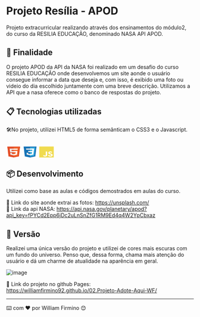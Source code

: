 # Projeto Resília - APOD

Projeto extracurricular realizando através dos ensinamentos do módulo2, do curso da RESILIA EDUCAÇÃO, denominado NASA API APOD.

## 🚀 Finalidade

O projeto APOD da API da NASA foi realizado em um desafio do curso RESILIA EDUCAÇÃO onde desenvolvemos um site aonde o usuário consegue informar a data que deseja e, com isso, é exibido uma foto ou videio do dia escolhido juntamente com uma breve descrição. Utilizamos a API que a nasa oferece como o banco de respostas do projeto.


## 📋 Tecnologias utilizadas

🛠️No projeto, utilizei HTML5 de forma semânticam o CSS3 e o Javascript.
<div style="display: inline_block"><br>
<img align="center" alt="Will-HTML" height="30" width="40" src="https://raw.githubusercontent.com/devicons/devicon/master/icons/html5/html5-original.svg">
<img align="center" alt="Will-CSS" height="30" width="40" src="https://raw.githubusercontent.com/devicons/devicon/master/icons/css3/css3-original.svg">
<img align="center" alt="Will-Js" height="30" width="40" src="https://raw.githubusercontent.com/devicons/devicon/master/icons/javascript/javascript-plain.svg">
</div>


## 📦 Desenvolvimento

Utilizei como base as aulas e códigos demostrados em aulas do curso. 

📌 Link do site aonde extrai as fotos: https://unsplash.com/ <br>
📌 Link da api NASA: https://api.nasa.gov/planetary/apod?api_key=fPYCd2Epp6jDc2uLnSnZfG1RM9Ed4q4W2YpCbxaz


## 📄 Versão
Realizei uma única versão do projeto e utilizei de cores mais escuras com um fundo do universo. Penso que, dessa forma, chama mais atenção do usuário e dá um charme de atualidade na aparência em geral.


![image](https://user-images.githubusercontent.com/89873481/168184358-db48f18d-8b86-44f7-98be-1968fe2adf7b.png)


📌 Link do projeto no github Pages: https://williamfirmino92.github.io/02.Projeto-Adote-Aqui-WF/
 


---
⌨️ com ❤️ por William Firmino 😊


